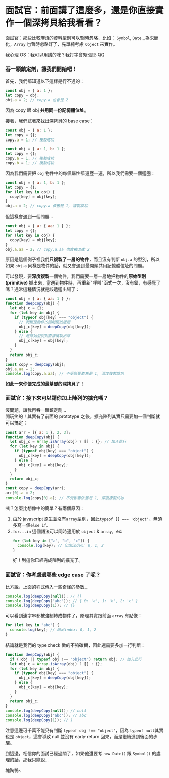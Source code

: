 # 面試官：前面講了這麼多，還是你直接實作一個深拷貝給我看看？

面試官：那些比較麻煩的資料型別可以暫時忽略，比如： `Symbol`, `Date`...為求簡化，`Array` 也暫時忽略好了，先單純考慮 `Object` 來實作。

我心理 OS：我可以用講的咪？我打字會緊張耶 QQ

### 吞一顆鎮定劑，讓我們開始吧！

首先，我們都知道以下這樣是行不通的：

```js
const obj = { a: 1 };
let copy = obj;
obj.a = 2; // copy.a 也會是 2
```

因為 copy 跟 obj **共用同一份記憶體位址。**

接著，我們試著來找出深拷貝的 base case：

```js
const obj = { a: 1 };
let copy = {};
copy.a = 1; // 複製成功
```

```js
const obj = { a: 1, b: 1 };
let copy = {};
copy.a = 1; // 複製成功
copy.b = 1; // 複製成功
```

因為我們需要把 `obj` 物件中的每個屬性都遍歷一遍，所以我們需要一個迴圈：

```js
const obj = { a: 1, b: 1 };
let copy = {};
for (let key in obj) {
  copy[key] = obj[key];
}
obj.a = 2; // copy.a 依舊是 1, 複製成功
```

但這樣會遇到一個問題...

```js
const obj = { a: { aa: 1 } };
let copy = {};
for (let key in obj) {
  copy[key] = obj[key];
}
obj.a.aa = 2; // copy.a.aa 也會被改成 2
```

原因是這個例子裡我們**只複製了一層的物件**，而且沒有判斷 `obj.a` 的型別，所以如果 `obj.a` 同樣是物件的話，就又會遇到最開頭共用記憶體位址的問題。

可以發現，要**深度複製**一個物件，我們需要一層一層地把物件的**原始型別 (primitive)** 抓出來，當遇到物件時，再重新"呼叫"函式一次，沒有錯，有感覺了嗎？通常這種情況就是該遞迴出場了：

```js
const obj = { a: { aa: 1 } };
function deepCopy(obj) {
  let obj_c = {};
  for (let key in obj) {
    if (typeof obj[key] === "object") {
      // 判斷是物件的話則開啟遞迴
      obj_c[key] = deepCopy(obj[key]);
    } else {
      // 是原始型別則直接複製出來
      obj_c[key] = obj[key];
    }
  }
  return obj_c;
}
const copy = deepCopy(obj);
obj.a.aa = 2;
console.log(copy.a.aa); // 不受影響依舊是 1, 深度複製成功
```

**如此一來你便完成的最基礎的深拷貝了！**

### 面試官：接下來可以請你加上陣列的擴充嗎？

沒問題，讓我再吞一顆鎮定劑...<br>
開玩笑的！其實有了前面的 prototype 之後，擴充陣列其實只需要加一個判斷就可以搞定：

```js
const arr = [{ a: 1 }, 2, 3];
function deepCopy(obj) {
  let obj_c = Array.isArray(obj) ? [] : {}; // 加入此行
  for (let key in obj) {
    if (typeof obj[key] === "object") {
      obj_c[key] = deepCopy(obj[key]);
    } else {
      obj_c[key] = obj[key];
    }
  }
  return obj_c;
}
const copy = deepCopy(arr);
arr[0].a = 2;
console.log(copy[0].a); // 不受影響依舊是 1, 深度複製成功
```

咦？怎麼比想像中的簡單？有兩個原因：

1. 由於 javascript 原生並沒有`array`型別，因此`typeof [] === 'object'`，無須多寫一個`else if`。
2. `for...in` 這個語法可以同時適用於 `object` & `array`，ex:
   ```js
   for (let key in ["a", "b", "c"]) {
     console.log(key); // 印出index: 0, 1, 2
   }
   ```
   好！到這你已經完成陣列的擴充了。

### 面試官：你考慮過哪些 edge case 了呢？

比方說，上面的程式傳入一些奇怪的參數...

```js
console.log(deepCopy(null)); // {}
console.log(deepCopy("abc")); // { 0: 'a', 1: 'b', 2: 'c' }
console.log(deepCopy(1)); // {}
```

可以看到連字串都被強制轉成物件了，原理其實跟前面 `array` 有點像：

```js
for (let key in "abc") {
  console.log(key); // 印出index: 0, 1, 2
}
```

結論就是我們的 type check 做的不夠確實，因此還需要多加一行判斷：

```js
function deepCopy(obj) {
  if (!obj || typeof obj !== "object") return obj; // 加入此行
  let obj_c = Array.isArray(obj) ? [] : {};
  for (let key in obj) {
    if (typeof obj[key] === "object") {
      obj_c[key] = deepCopy(obj[key]);
    } else {
      obj_c[key] = obj[key];
    }
  }
  return obj_c;
}
console.log(deepCopy(null)); // null
console.log(deepCopy("abc")); // abc
console.log(deepCopy(1)); // 1
```

注意這邊可千萬不能只有判斷 `typeof obj !== "object"`，因為 `typeof null`其實也是 `object`，這會導致 null 並沒有 early return 回來，而是繼續進到後面的步驟。

到這邊，相信你的面試已經過關了，如果他還要考 `new Date()` 跟 `Symbol()` 的處理的話，那我只能說...

塊陶鴨~
